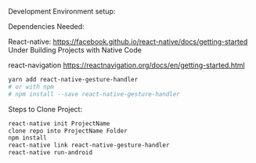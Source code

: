 Development Environment setup:

Dependencies Needed:

React-native:
https://facebook.github.io/react-native/docs/getting-started Under Building Projects with Native Code

react-navigation
https://reactnavigation.org/docs/en/getting-started.html
```bash
yarn add react-native-gesture-handler
# or with npm
# npm install --save react-native-gesture-handler
```

Steps to Clone Project:
```bash
react-native init ProjectName
clone repo into ProjectName Folder
npm install
react-native link react-native-gesture-handler
react-native run-android
```
